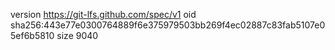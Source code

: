 version https://git-lfs.github.com/spec/v1
oid sha256:443e77e0300764889f6e375979503bb269f4ec02887c83fab5107e05ef6b5810
size 9040
